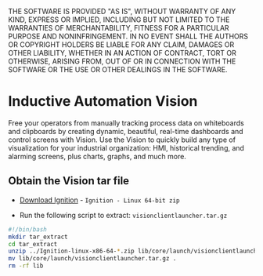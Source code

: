 THE SOFTWARE IS PROVIDED "AS IS", WITHOUT WARRANTY OF ANY KIND, EXPRESS OR IMPLIED, INCLUDING BUT NOT LIMITED TO THE WARRANTIES OF MERCHANTABILITY, FITNESS FOR A PARTICULAR PURPOSE AND NONINFRINGEMENT. IN NO EVENT SHALL THE AUTHORS OR COPYRIGHT HOLDERS BE LIABLE FOR ANY CLAIM, DAMAGES OR OTHER LIABILITY, WHETHER IN AN ACTION OF CONTRACT, TORT OR OTHERWISE, ARISING FROM, OUT OF OR IN CONNECTION WITH THE SOFTWARE OR THE USE OR OTHER DEALINGS IN THE SOFTWARE.

# Inductive Automation Vision

Free your operators from manually tracking process data on whiteboards and clipboards by creating dynamic, beautiful, real-time dashboards and control screens with Vision. Use the Vision to quickly build any type of visualization for your industrial organization: HMI, historical trending, and alarming screens, plus charts, graphs, and much more.

## Obtain the Vision tar file

- [Download Ignition](https://inductiveautomation.com/downloads/ignition) - `Ignition - Linux 64-bit zip`

- Run the following script to extract: `visionclientlauncher.tar.gz`

```bash linenums="1"
#!/bin/bash
mkdir tar_extract
cd tar_extract
unzip ../Ignition-linux-x86-64-*.zip lib/core/launch/visionclientlauncher.tar.gz
mv lib/core/launch/visionclientlauncher.tar.gz .
rm -rf lib
```